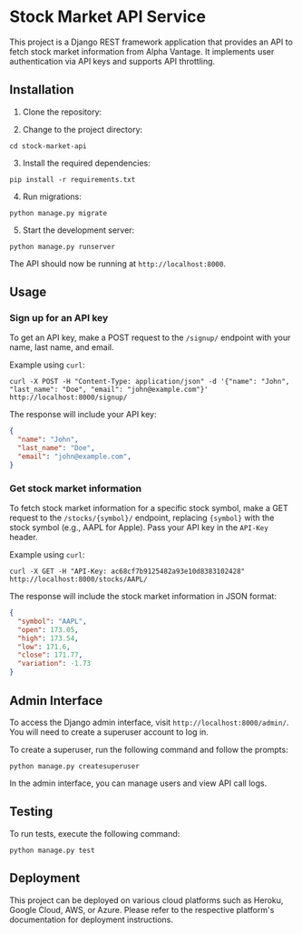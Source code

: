 # Stock Market API Service

This project is a Django REST framework application that provides an API to fetch stock market information from Alpha Vantage. It implements user authentication via API keys and supports API throttling.

## Installation

1. Clone the repository:


2. Change to the project directory:

```
cd stock-market-api
```

3. Install the required dependencies:

```
pip install -r requirements.txt
```

4. Run migrations:

```
python manage.py migrate
```

5. Start the development server:

```
python manage.py runserver
```

The API should now be running at `http://localhost:8000`.

## Usage

### Sign up for an API key

To get an API key, make a POST request to the `/signup/` endpoint with your name, last name, and email.

Example using `curl`:

```
curl -X POST -H "Content-Type: application/json" -d '{"name": "John", "last_name": "Doe", "email": "john@example.com"}' http://localhost:8000/signup/
```

The response will include your API key:

```json
{
  "name": "John",
  "last_name": "Doe",
  "email": "john@example.com",
}
```

### Get stock market information

To fetch stock market information for a specific stock symbol, make a GET request to the `/stocks/{symbol}/` endpoint, replacing `{symbol}` with the stock symbol (e.g., AAPL for Apple). Pass your API key in the `API-Key` header.

Example using `curl`:

```
curl -X GET -H "API-Key: ac68cf7b9125482a93e10d8383102428" http://localhost:8000/stocks/AAPL/
```

The response will include the stock market information in JSON format:

```json
{
  "symbol": "AAPL",
  "open": 173.05,
  "high": 173.54,
  "low": 171.6,
  "close": 171.77,
  "variation": -1.73
}
```

## Admin Interface

To access the Django admin interface, visit `http://localhost:8000/admin/`. You will need to create a superuser account to log in.

To create a superuser, run the following command and follow the prompts:

```
python manage.py createsuperuser
```

In the admin interface, you can manage users and view API call logs.

## Testing

To run tests, execute the following command:

```
python manage.py test
```

## Deployment

This project can be deployed on various cloud platforms such as Heroku, Google Cloud, AWS, or Azure. Please refer to the respective platform's documentation for deployment instructions.